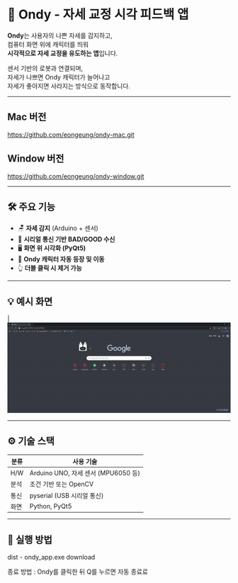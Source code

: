 # 🐞 Ondy - 자세 교정 시각 피드백 앱

**Ondy**는 사용자의 나쁜 자세를 감지하고,  
컴퓨터 화면 위에 캐릭터를 띄워  
**시각적으로 자세 교정을 유도하는 앱**입니다.

센서 기반의 로봇과 연결되며,  
자세가 나쁘면 Ondy 캐릭터가 늘어나고  
자세가 좋아지면 사라지는 방식으로 동작합니다.

---
## Mac 버전
https://github.com/eongeung/ondy-mac.git
## Window 버전
https://github.com/eongeung/ondy-window.git

---

## 🛠 주요 기능

- 🪑 **자세 감지** (Arduino + 센서)
- 📡 **시리얼 통신 기반 BAD/GOOD 수신**
- 🖥 **화면 위 시각화 (PyQt5)**
- 🐞 **Ondy 캐릭터 자동 등장 및 이동**
- 👆 **더블 클릭 시 제거 가능**

---

## 💡 예시 화면

| ![](./ondy.gif)

---

## ⚙️ 기술 스택

| 분류 | 사용 기술 |
|------|-----------|
| H/W | Arduino UNO, 자세 센서 (MPU6050 등) |
| 분석 | 조건 기반 또는 OpenCV|
| 통신 | pyserial (USB 시리얼 통신) |
| 화면 | Python, PyQt5 |

---

## 🚀 실행 방법

dist - ondy_app.exe download

종료 방법 : Ondy를 클릭한 뒤 Q를 누르면 자동 종료료
